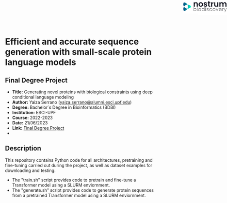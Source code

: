 <img src='logos/esci.png' style='position:absolute;top:0px;right:0px;' width='10%'/> &nbsp; &nbsp; &nbsp; <img src='logos/nbd.png' style='position:absolute;top:0px;right:0px;' width='15%'/>

# Efficient and accurate sequence generation with small-scale protein language models

## Final Degree Project
- **Title:** Generating novel proteins with biological constraints using deep conditional language modeling
- **Author:** Yaiza Serrano (yaiza.serrano@alumni.esci.upf.edu)
- **Degree:** Bachelor`s Degree in Bioinformatics (BDBI)
- **Institution:** ESCI-UPF
- **Course:** 2022-2023
- **Date:** 21/06/2023
- **Link:** [Final Degree Project](http://hdl.handle.net/10230/59921)
- 
## Description

This repository contains Python code for all architectures, pretraining and fine-tuning carried out during the project, as well as dataset examples for downloading and testing. 

- The "train.sh" script provides code to pretrain and fine-tune a Transformer model using a SLURM enviornment.
- The "generate.sh" script provides code to generate protein sequences from a pretrained Transformer model using a SLURM enviornment.
